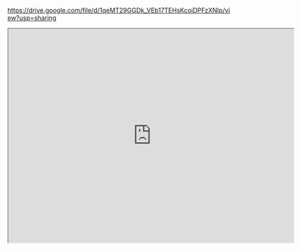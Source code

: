 https://drive.google.com/file/d/1qeMT29GGDk_VEb17TEHsKcoiDPFzXNIp/view?usp=sharing

<iframe src="https://drive.google.com/file/d/1qeMT29GGDk_VEb17TEHsKcoiDPFzXNIp/preview" width="640" height="480" allow="autoplay"></iframe>
